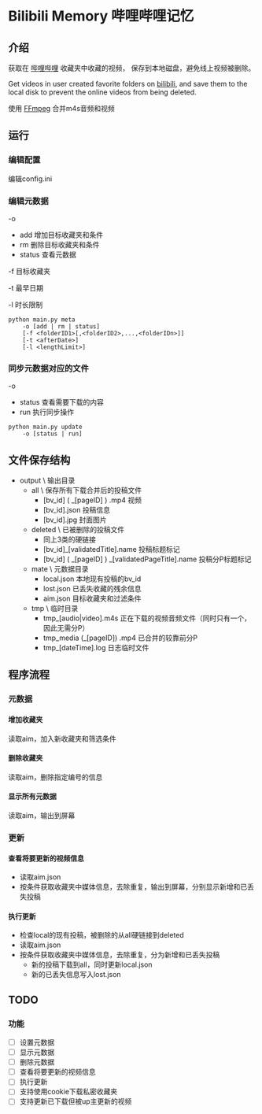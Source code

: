 # Bilibili Memory 哔哩哔哩记忆

## 介绍

获取在 [哔哩哔哩](https://www.bilibili.com/) 收藏夹中收藏的视频， 保存到本地磁盘，避免线上视频被删除。

Get videos in user created favorite folders on [bilibili](https://www.bilibili.com/), and save them to the local disk to
prevent the online videos from being deleted.

使用 [FFmpeg](http://ffmpeg.org/) 合并m4s音频和视频

## 运行

### 编辑配置

编辑config.ini

### 编辑元数据

-o

* add 增加目标收藏夹和条件
* rm 删除目标收藏夹和条件
* status 查看元数据

-f 目标收藏夹

-t 最早日期

-l 时长限制

```
python main.py meta
    -o [add | rm | status]
    [-f <folderID1>[,<folderID2>,...,<folderIDn>]]
    [-t <afterDate>]
    [-l <lengthLimit>]
```

### 同步元数据对应的文件

-o

* status 查看需要下载的内容
* run 执行同步操作

```
python main.py update
    -o [status | run]
```

## 文件保存结构

* output \ 输出目录
    * all \ 保存所有下载合并后的投稿文件
        * [bv_id] \( \_[pageID] \) .mp4 视频
        * [bv_id].json 投稿信息
        * [bv_id].jpg 封面图片
    * deleted \ 已被删除的投稿文件
        * 同上3类的硬链接
        * [bv_id]_[validatedTitle].name 投稿标题标记
        * [bv_id] \( \_[pageID] \) \_[validatedPageTitle].name 投稿分P标题标记
    * mate \ 元数据目录
        * local.json 本地现有投稿的bv_id
        * lost.json 已丢失收藏的残余信息
        * aim.json 目标收藏夹和过滤条件
    * tmp \ 临时目录
        * tmp_[audio|video].m4s 正在下载的视频音频文件（同时只有一个，因此无需分P）
        * tmp_media \(_[pageID]\) .mp4 已合并的较靠前分P
        * tmp_[dateTime].log 日志临时文件

## 程序流程

### 元数据

#### 增加收藏夹

读取aim，加入新收藏夹和筛选条件

#### 删除收藏夹

读取aim，删除指定编号的信息

#### 显示所有元数据

读取aim，输出到屏幕

### 更新

#### 查看将要更新的视频信息

* 读取aim.json
* 按条件获取收藏夹中媒体信息，去除重复，输出到屏幕，分别显示新增和已丢失投稿

#### 执行更新

* 检查local的现有投稿，被删除的从all硬链接到deleted
* 读取aim.json
* 按条件获取收藏夹中媒体信息，去除重复，分为新增和已丢失投稿
    * 新的投稿下载到all，同时更新local.json
    * 新的已丢失信息写入lost.json

## TODO

### 功能

- [ ] 设置元数据
- [ ] 显示元数据
- [ ] 删除元数据
- [ ] 查看将要更新的视频信息
- [ ] 执行更新
- [ ] 支持使用cookie下载私密收藏夹
- [ ] 支持更新已下载但被up主更新的视频
